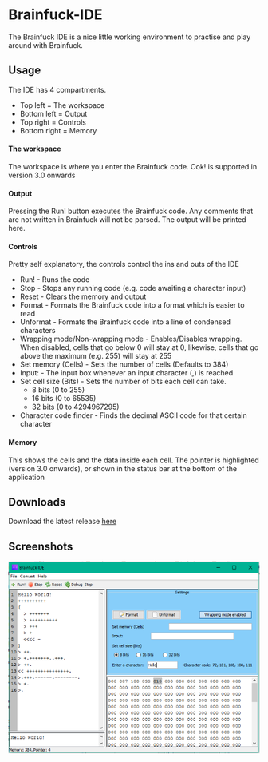 # Brainfuck-IDE
The Brainfuck IDE is a nice little working environment to practise and play around with Brainfuck.

Usage
-----
The IDE has 4 compartments.
* Top left = The workspace
* Bottom left = Output
* Top right = Controls
* Bottom right = Memory
 
#### The workspace
The workspace is where you enter the Brainfuck code.
Ook! is supported in version 3.0 onwards

#### Output
Pressing the Run! button executes the Brainfuck code. Any comments that are not written in Brainfuck will not be parsed. The output will be printed here.

#### Controls
Pretty self explanatory, the controls control the ins and outs of the IDE
* Run! - Runs the code
* Stop - Stops any running code (e.g. code awaiting a character input)
* Reset - Clears the memory and output
* Format - Formats the Brainfuck code into a format which is easier to read
* Unformat - Formats the Brainfuck code into a line of condensed characters
* Wrapping mode/Non-wrapping mode - Enables/Disables wrapping. When disabled, cells that go below 0 will stay at 0, likewise, cells that go above the maximum (e.g. 255) will stay at 255
* Set memory (Cells) - Sets the number of cells (Defaults to 384)
* Input: - The input box whenever an input character (,) is reached
* Set cell size (Bits) - Sets the number of bits each cell can take.
  * 8 bits (0 to 255)
  * 16 bits (0 to 65535)
  * 32 bits (0 to 4294967295)
* Character code finder - Finds the decimal ASCII code for that certain character

#### Memory
This shows the cells and the data inside each cell. The pointer is highlighted (version 3.0 onwards), or shown in the status bar at the bottom of the application

Downloads
---------
Download the latest release [here](https://github.com/Skepter/Brainfuck-IDE/releases)

## Screenshots

![screenshot](https://raw.githubusercontent.com/JorelAli/Brainfuck-IDE/master/Images/Version%202.1%20workspace%20with%20output.PNG)
